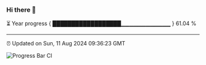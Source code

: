 ### Hi there 👋

⏳ Year progress { ██████████████████▁▁▁▁▁▁▁▁▁▁▁▁ } 61.04 %

---

⏰ Updated on Sun, 11 Aug 2024 09:36:23 GMT

![Progress Bar CI](https://github.com/IshwaranRudhara/GIT-ACTION/workflows/Progress%20Bar%20CI/badge.svg)
